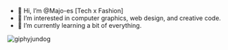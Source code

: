 - 👋 Hi, I’m @Majo-es [Tech x Fashion]
- 👀 I’m interested in computer graphics, web design, and creative code. 
- 🌱 I’m currently learning a bit of everything. 

![giphyjundog](https://user-images.githubusercontent.com/43044338/227368857-52958296-7b7b-4c2e-a591-c3a4899cf493.gif)
<!---
Majo-es/Majo-es is a ✨ special ✨ repository because its `README.md` (this file) appears on your GitHub profile.
You can click the Preview link to take a look at your changes.
--->
